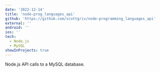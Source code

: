 ```yaml
---
date: '2022-12-14'
title: 'node-prog_languages_api'
github: 'https://github.com/scottgriv/node-programming_languages_api'
external: ''
android: ''
ios: ''
tech:
  - Node.js
  - MySQL
showInProjects: true
---
```


Node.js API calls to a MySQL database.
